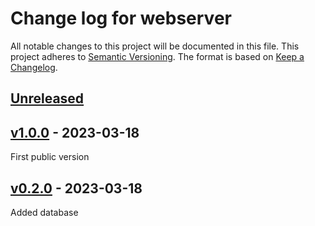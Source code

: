 # Change log for webserver
All notable changes to this project will be documented in this file.
This project adheres to [Semantic Versioning].
The format is based on [Keep a Changelog].
	
## [Unreleased]

## [v1.0.0] - 2023-03-18
First public version

## [v0.2.0] - 2023-03-18
Added database

[Semantic Versioning]: http://semver.org
[Keep a Changelog]: http://keepachangelog.com
[Unreleased]: https://github.com/github.com/philhanna/webserver/compare/v1.0.0..HEAD
[v1.0.0]: https://github.com/philhanna/webserver/compare/v0.2.0..v1.0.0
[v0.2.0]: https://github.com/philhanna/webserver/compare/368355c..v0.2.0
